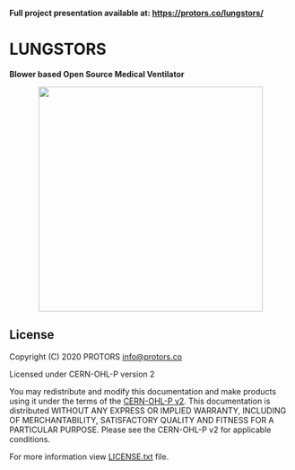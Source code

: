 **Full project presentation available at: https://protors.co/lungstors/**

# LUNGSTORS
**Blower based Open Source Medical Ventilator**

<p align="center">
  <img src="https://protors.co/lungstors/img/logo-full.svg" width="400">
</p>

## License
Copyright (C) 2020 PROTORS  <info@protors.co>

Licensed under CERN-OHL-P version 2

You may redistribute and modify this documentation and make products
using it under the terms of the [CERN-OHL-P v2](https://ohwr.org/project/cernohl/wikis/Documents/CERN-OHL-version-2).
This documentation is distributed WITHOUT ANY EXPRESS OR IMPLIED
WARRANTY, INCLUDING OF MERCHANTABILITY, SATISFACTORY QUALITY
AND FITNESS FOR A PARTICULAR PURPOSE. Please see the CERN-OHL-P v2
for applicable conditions.

For more information view [LICENSE.txt](./LICENSE.txt) file.
